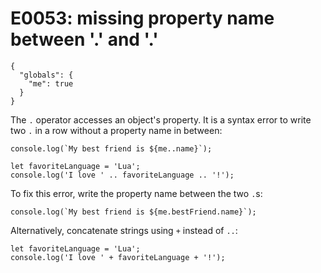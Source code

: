 # E0053: missing property name between '.' and '.'

```config-for-examples
{
  "globals": {
    "me": true
  }
}
```

The `.` operator accesses an object's property. It is a syntax error to write
two `.` in a row without a property name in between:

    console.log(`My best friend is ${me..name}`);

    let favoriteLanguage = 'Lua';
    console.log('I love ' .. favoriteLanguage .. '!');

To fix this error, write the property name between the two `.`s:

    console.log(`My best friend is ${me.bestFriend.name}`);

Alternatively, concatenate strings using `+` instead of `..`:

    let favoriteLanguage = 'Lua';
    console.log('I love ' + favoriteLanguage + '!');
